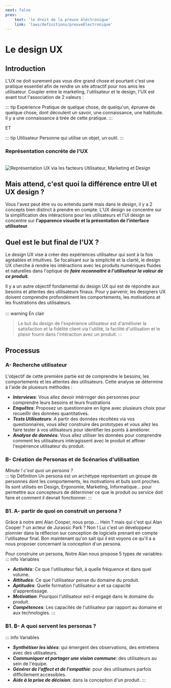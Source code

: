 ```yaml
---
next: false
prev: 
    text: 'le droit de la preuve éléctronique'
    link: 'laws/definitions/preuveElectronique'
---
```


# Le design UX
## Introduction
L'UX ne doit surement pas vous dire grand chose et pourtant c'est une pratique essentiel afin de rendre un site attractif pour 
nos amis les utilisateur. Coupler entre le marketing, l'utilisateur et le design, l'UX est avant tout l'association de 2 valeurs : 

::: tip Expérience
Pratique de quelque chose, de quelqu'un, éprueve de quelque chose, dont découlent un savoir, une connaissance, une habitude. Il y a une connaissance 
à tirée de cette pratique.
:::

ET 

::: tip Utilisateur
Personne qui utilise un objet, un outil.
:::
### Représentation concrète de l'UX
<br>
<img src="https://media.discordapp.net/attachments/1130139700510867587/1313992241802383401/ux_ui.png?ex=67522623&is=6750d4a3&hm=3ef92b167f3c928d682c80c6430963e513b98d07beda7c611290428be0cb4fb1&=&format=webp&quality=lossless" alt="Représentation UX via les facteurs Utilisateur, Marketing et Design">

## Mais attend, c'est quoi la différence entre UI et UX design ?
Vous l'avez peut être vu ou entendu parlé mais dans le design, il y a 2 concepts bien distinct à prendre en compte. L'UX design se concentre sur la simplification des intéractions pour les utilisateurs et l'UI design se concentre sur **l'apparence visuelle et la présentation de l'interface utilisateur**.

## Quel est le but final de l'UX ?
Le design UX vise à créer des expériences utilisateur qui sont à la fois agréables et intuitives. Se focalisant sur la simplicité
et la clarté, le design UX cherche à rendre les intéractions avec les produits numériques fluides et naturelles dans l'optique de ***faire reconnaitre à l'utilisateur la valeur de ce produit.***

Il y a un autre objectif fondamental du design UX qui est de répondre aux besoins et attentes des utilisateurs finaux.
Pour y parvenir, les designers UX doivent comprendre profondément les comportements, les motivations et les frustrations des utilisateurs.
<br><br>
::: warning En clair
> Le but du design de l'expérience utilisateur est d'améliorer la satisfaction et la fidélité client via l'utilité, la facilité d'utilisation et le plaisir fourni dans l'intéraction avec un produit.
:::

## Processus
### A- Recherche utilisateur
L'objectif de cette première partie est de comprendre le besoins, les comportements et les attentes des utilisateurs. Cette analyse se détermine à l'aide de plusieurs méthodes :

- ***Interviews***: Vous allez devoir intérroger des personnes pour comprendre leurs besoins et leurs frustrations
- ***Enquêtes***: Proposez un questionnaire en ligne avec plusieurs choix pour recueillir des données quantitatives.
- ***Tests Utilisateurs***: A partir des données récoltées via vos questionnaires, vous allez construire des prototypes et vous allez les faire tester à vos utilisateurs pour identifier les points à améliorer.
- ***Analyse de données***: Vous allez utiliser les données pour comprendre comment les utilisateurs intéragissent avec le produit et affiner l'expérience utilisateur du produit.

### B- Création de Personas et de Scénarios d'utilisation
*Minute ! c'est quoi un persona ?*<br>
::: tip Définition
Un persona est un archétype représentant un groupe de personnes dont les comportements, les motivations et buts sont proches.
Ils sont utilisés en Design, Ergonomie, Marketing, Informatique... pour permettre aux concepteurs de déterminer ce que le produit ou service doit faire et comment il devrait fonctionner.
:::

### B1. A- partir de quoi on construit un persona ?
Grâce à notre ami Alan Cooper, nous prop.... Hein ? mais qui c'est qui Alan Cooper ? un acteur de Jurassic Park ? Non ! Lui c'est un développeur pionnier dans la réflecion sur conception de logiciels prenant en compte l'utilisateur final.
Bon maintenant qu'on sait qui il est voyons ce qu'il a a nous proposer concernant la conception d'un persona.

Pour construire un persona, Notre Alan nous propose 5 types de variables:
::: info Variables
- ***Activités***: Ce que l'utilisateur fait, à quelle fréquence et dans quel volume.
- ***Attitudes***: Ce que l'utilisateur pense du domaine du produit.
- ***Aptitudes***: Quelle formation l'utilisateur a et sa capacité d'apprentissage.
- ***Motivation***: Pourquoi l'utilisateur est-il engagé dans le domaine du produit.
- ***Compétences***: Les capacités de l'utilisateur par rapport au domaine et aux technologies.
:::

### B1. B- A quoi servent les personas ?
::: info Variables
- ***Synthétiser les idées***: qui émergent des observations, des entretiens avec des utilisateurs.
- ***Communiquer et partager une vision commune***: des utilisateurs au sein de l'équipe.
- ***Générer de l'affect et de l'empathie***: pour des utilisateurs parfois difficilement accessibles.
- ***Aide à la prise de décision***: dans la conception d'un produit.
:::